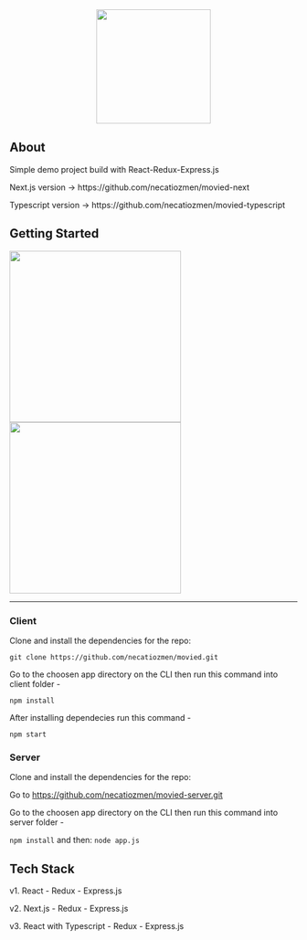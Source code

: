
<div align="center">
 <img width= "200px" src="https://image.ibb.co/hoNnbz/logo_preview_21ae9e67_10cb_448d_bd21_ab29307ef3e8.jpg" ></img>
</div>

## About


 <p>Simple demo project build with React-Redux-Express.js</p>

 <p>Next.js version -> https://github.com/necatiozmen/movied-next<p>

 <p>Typescript version -> https://github.com/necatiozmen/movied-typescript<p>


## Getting Started
<div>
<div>
  <img src="https://preview.ibb.co/n4Atie/Screen_Shot_2018_10_01_at_12_47_49.png"  height="300" >
  <img src="https://preview.ibb.co/jQum3e/Screen_Shot_2018_10_01_at_12_26_22.png" height="300" >
 </div>
<hr>
</div>

### Client

Clone and install the dependencies for the repo:

`git clone https://github.com/necatiozmen/movied.git`

Go to the choosen app directory on the CLI then run this command into client folder -

`npm install`

After installing dependecies run this command -

`npm start`

### Server

Clone and install the dependencies for the repo:

Go to https://github.com/necatiozmen/movied-server.git

Go to the choosen app directory on the CLI then run this command into server folder -

`npm install` and then:
`node app.js`

## Tech Stack

<p>v1. React - Redux - Express.js</p>

<p>v2. Next.js - Redux - Express.js</p>

<p>v3. React with Typescript - Redux - Express.js </p>
